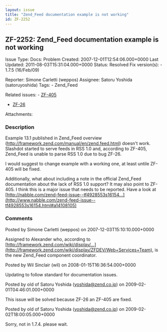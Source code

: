 ```yaml
---
layout: issue
title: "Zend_Feed documentation example is not working"
id: ZF-2252
---
```


ZF-2252: Zend\_Feed documentation example is not working
--------------------------------------------------------

 Issue Type: Docs: Problem Created: 2007-12-01T12:54:06.000+0000 Last Updated: 2011-08-03T15:31:04.000+0000 Status: Resolved Fix version(s): - 1.7.5 (16/Feb/09)
 
 Reporter:  Simone Carletti (weppos)  Assignee:  Satoru Yoshida (satoruyoshida)  Tags: - Zend\_Feed
 
 Related issues: - [ZF-405](/issues/browse/ZF-405)
- [ZF-26](/issues/browse/ZF-26)
 
 Attachments: 
### Description

Example 13.1 published in Zend\_Feed overview (<http://framework.zend.com/manual/en/zend.feed.html>) doesn't work. Slashdot started to serve feeds in RSS 1.0 and, according to ZF-405, Zend\_Feed is unable to parse RSS 1.0 due to bug ZF-26.

I would suggest to change example with a working one, at least untile ZF-405 will be fixed.

Additionally, what about including a note in the official Zend\_Feed documentation about the lack of RSS 1.0 support? It may also point to ZF-405. I think this is a major issue that needs to be reported. Have a look at [http://nabble.com/zend-feed-issue--tf4928553s16154…](http://www.nabble.com/zend-feed-issue--tf4928553s16154.html#a14108105)

 

 

### Comments

Posted by Simone Carletti (weppos) on 2007-12-03T15:10:10.000+0000

Assigned to Alexander who, according to [http://framework.zend.com/wiki/display/…](http://framework.zend.com/wiki/display/ZFDEV/Web+Services+Team), is the new Zend\_Feed component coordinator.

 

 

Posted by Wil Sinclair (wil) on 2008-01-15T16:36:54.000+0000

Updating to follow standard for documentation issues.

 

 

Posted by old of Satoru Yoshida (yoshida@zend.co.jp) on 2009-02-01T04:46:01.000+0000

This issue will be solved because ZF-26 an ZF-405 are fixed.

 

 

Posted by old of Satoru Yoshida (yoshida@zend.co.jp) on 2009-02-02T18:00:05.000+0000

Sorry, not in 1.7.4. please wait.

 

 